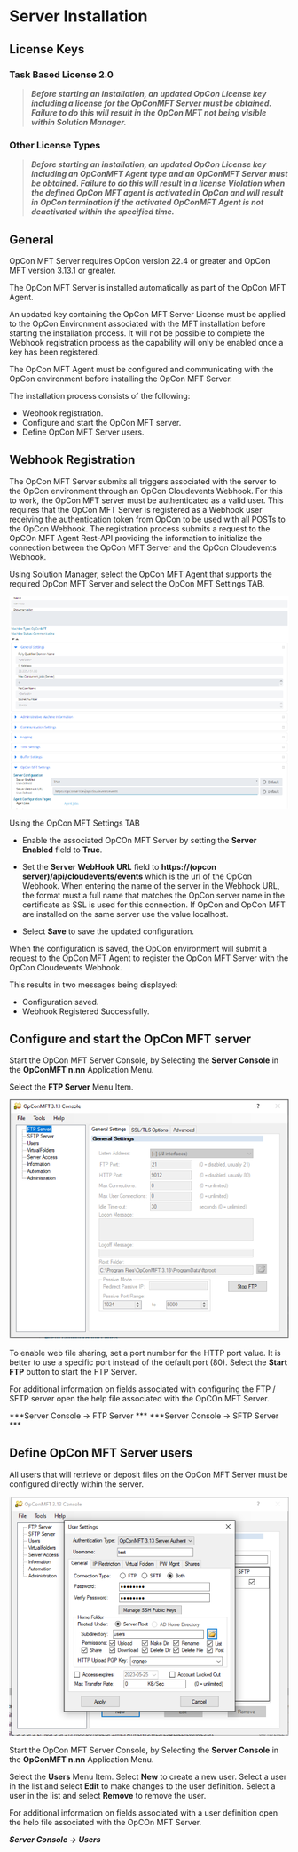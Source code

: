 # Server Installation

## License Keys

### Task Based License 2.0

>***Before starting an installation, an updated OpCon License key including a license for the OpConMFT Server must be obtained. Failure to do this will result in the OpCon MFT not being visible within Solution Manager.***

### Other License Types

>***Before starting an installation, an updated OpCon License key including an OpConMFT Agent type and an OpConMFT Server must be obtained. Failure to do this will result in a license Violation when the defined OpCon MFT agent is activated in OpCon and will result in OpCon termination if the activated OpConMFT Agent is not deactivated within the specified time.***

## General

OpCon MFT Server requires OpCon version 22.4 or greater and OpCon MFT version 3.13.1 or greater.

The OpCon MFT Server is installed automatically as part of the OpCon MFT Agent. 

An updated key containing the OpCon MFT Server License must be applied to the OpCon Environment associated with the MFT installation before starting the installation
process. It will not be possible to complete the Webhook registration process as the capability will only be enabled once a key has been registered.

The OpCon MFT Agent must be configured and communicating with the OpCon environment before installing the OpCon MFT Server.

The installation process consists of the following:
- Webhook registration.
- Configure and start the OpCon MFT server.
- Define OpCon MFT Server users.

## Webhook Registration

The OpCon MFT Server submits all triggers associated with the server to the OpCon environment through an OpCon Cloudevents Webhook. For this to work, the OpCon MFT
server must be authenticated as a valid user. This requires that the OpCon MFT Server is registered as a Webhook user receiving the authentication
token from OpCon to be used with all POSTs to the OpCon Webhook. The registration process submits a request to the OpCOn MFT Agent Rest-API providing
the information to initialize the connection between the OpCon MFT Server and the OpCon Cloudevents Webhook.  

Using Solution Manager, select the OpCon MFT Agent that supports the required OpCon MFT Server and select the OpCon MFT Settings TAB.


![OpCon MFT Server Registration](../static/img/opcon-mft-server-registration.png)


Using the OpCon MFT Settings TAB

- Enable the associated OpCOn MFT Server by setting the **Server Enabled** field to **True**.
- Set the **Server WebHook URL** field to **https://(opcon server)/api/cloudevents/events** which is the url of the OpCon Webhook. When entering the name of the server in the Webhook URL, the format must a full name that matches the OpCon server name in the certificate as SSL is used for this connection. If OpCon and OpCon MFT are installed on the same server use the value localhost.   

- Select **Save** to save the updated configuration.

When the configuration is saved, the OpCon environment will submit a request to the OpCon MFT Agent to register the OpCon MFT Server with the OpCon Cloudevents Webhook.


This results in two messages being displayed:
- Configuration saved.
- Webhook Registered Successfully.

## Configure and start the OpCon MFT server

Start the OpCon MFT Server Console, by Selecting the **Server Console** in the **OpConMFT n.nn** Application Menu.

Select the **FTP Server** Menu Item.


![Server Configuration](../static/img/opcon-mft-server-start-ftp-server.png)


To enable web file sharing, set a port number for the HTTP port value. It is better to use a specific port instead of the default port (80).
Select the **Start FTP** button to start the FTP Server.

For additional information on fields associated with configuring the FTP / SFTP server open the help file associated with the OpCOn MFT Server.

***Server Console -> FTP Server ***
***Server Console -> SFTP Server ***

## Define OpCon MFT Server users 

All users that will retrieve or deposit files on the OpCon MFT Server must be configured directly within the server. 

![User Definition](../static/img/opcon-mft-server-define-user.png)

Start the OpCon MFT Server Console, by Selecting the **Server Console** in the **OpConMFT n.nn** Application Menu.

Select the **Users** Menu Item.
Select **New** to create a new user.
Select a user in the list and select **Edit** to make changes to the user definition.
Select a user in the list and select **Remove** to remove the user.

For additional information on fields associated with a user definition open the help file associated with the OpCOn MFT Server.

***Server Console -> Users***

